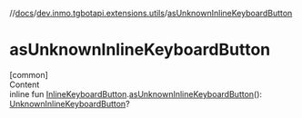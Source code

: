 //[docs](../../index.md)/[dev.inmo.tgbotapi.extensions.utils](index.md)/[asUnknownInlineKeyboardButton](as-unknown-inline-keyboard-button.md)



# asUnknownInlineKeyboardButton  
[common]  
Content  
inline fun [InlineKeyboardButton](../dev.inmo.tgbotapi.types.buttons.InlineKeyboardButtons/-inline-keyboard-button/index.md).[asUnknownInlineKeyboardButton](as-unknown-inline-keyboard-button.md)(): [UnknownInlineKeyboardButton](../dev.inmo.tgbotapi.types.buttons.InlineKeyboardButtons/-unknown-inline-keyboard-button/index.md)?  



